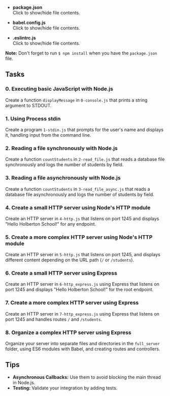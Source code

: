 
- **package.json**  
Click to show/hide file contents.

- **babel.config.js**  
Click to show/hide file contents.

- **.eslintrc.js**  
Click to show/hide file contents.

**Note:** Don't forget to run `$ npm install` when you have the `package.json` file.

## Tasks
### 0. Executing basic JavaScript with Node.js
Create a function `displayMessage` in `0-console.js` that prints a string argument to STDOUT.

### 1. Using Process stdin
Create a program `1-stdin.js` that prompts for the user's name and displays it, handling input from the command line.

### 2. Reading a file synchronously with Node.js
Create a function `countStudents` in `2-read_file.js` that reads a database file synchronously and logs the number of students by field.

### 3. Reading a file asynchronously with Node.js
Create a function `countStudents` in `3-read_file_async.js` that reads a database file asynchronously and logs the number of students by field.

### 4. Create a small HTTP server using Node's HTTP module
Create an HTTP server in `4-http.js` that listens on port 1245 and displays "Hello Holberton School!" for any endpoint.

### 5. Create a more complex HTTP server using Node's HTTP module
Create an HTTP server in `5-http.js` that listens on port 1245, and displays different content depending on the URL path (`/` or `/students`).

### 6. Create a small HTTP server using Express
Create an HTTP server in `6-http_express.js` using Express that listens on port 1245 and displays "Hello Holberton School!" for the root endpoint.

### 7. Create a more complex HTTP server using Express
Create an HTTP server in `7-http_express.js` using Express that listens on port 1245 and handles routes `/` and `/students`.

### 8. Organize a complex HTTP server using Express
Organize your server into separate files and directories in the `full_server` folder, using ES6 modules with Babel, and creating routes and controllers.

## Tips
- **Asynchronous Callbacks:** Use them to avoid blocking the main thread in Node.js.
- **Testing:** Validate your integration by adding tests.